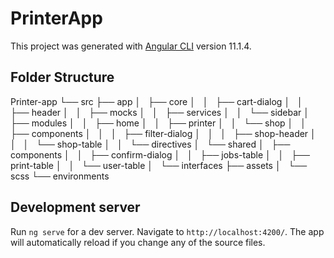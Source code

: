 # PrinterApp

This project was generated with [Angular CLI](https://github.com/angular/angular-cli) version 11.1.4.

## Folder Structure

Printer-app
└── src
├── app
│   ├── core
│   │   ├── cart-dialog
│   │   ├── header
│   │   ├── mocks
│   │   ├── services
│   │   └── sidebar
│   ├── modules
│   │   ├── home
│   │   ├── printer
│   │   └── shop
│   │   ├── components
│   │   │   ├── filter-dialog
│   │   │   ├── shop-header
│   │   │   └── shop-table
│   │   └── directives
│   └── shared
│   ├── components
│   │   ├── confirm-dialog
│   │   ├── jobs-table
│   │   ├── print-table
│   │   └── user-table
│   └── interfaces
├── assets
│   └── scss
└── environments

## Development server

Run `ng serve` for a dev server. Navigate to `http://localhost:4200/`. The app will automatically reload if you change any of the source files.
